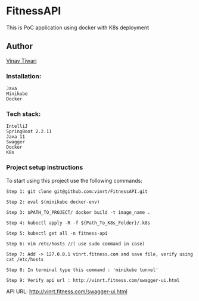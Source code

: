 # FitnessAPI
This is PoC application using docker with K8s deployment
## Author
[Vinay Tiwari ](https://github.com/vinrt)

### Installation:
    Java
    Minikube
    Docker


### Tech stack:
    IntelliJ
    SpringBoot 2.2.11
    Java 11
    Swagger
    Docker
    K8s


### Project setup instructions
To start using this project use the following commands:

    Step 1: git clone git@github.com:vinrt/FitnessAPI.git
    
    Step 2: eval $(minikube docker-env)
    
    Step 3: $PATH_TO_PROJECT/ docker build -t image_name .
    
    Step 4: kubectl apply -R -f ${Path_To_K8s_Folder}/.k8s

    Step 5: kubectl get all -n fitness-api

    Step 6: vim /etc/hosts //( use sudo command in case)

    Step 7: Add -> 127.0.0.1 vinrt.fitness.com and save file, verify using cat /etc/hosts

    Step 8: In terminal type this command : 'minikube tunnel'

    Step 9: Verify api url : http://vinrt.fitness.com/swagger-ui.html

 

API URL: http://vinrt.fitness.com/swagger-ui.html




